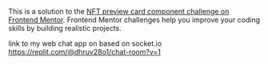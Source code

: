 This is a solution to the [NFT preview card component challenge on Frontend Mentor](https://www.frontendmentor.io/challenges/nft-preview-card-component-SbdUL_w0U). Frontend Mentor challenges help you improve your coding skills by building realistic projects.

link to my web chat app on based on socket.io https://replit.com/@dhruv28o1/chat-room?v=1
